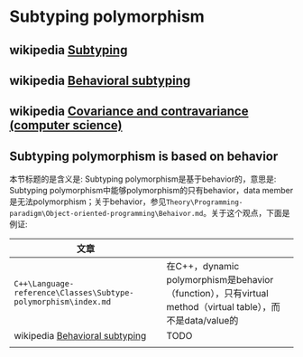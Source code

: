 # Subtyping polymorphism 



## wikipedia [Subtyping](https://en.wikipedia.org/wiki/Subtyping)



## wikipedia [Behavioral subtyping](https://en.wikipedia.org/wiki/Behavioral_subtyping)



## wikipedia [Covariance and contravariance (computer science)](https://en.wikipedia.org/wiki/Covariance_and_contravariance_(computer_science))



## Subtyping polymorphism is based on behavior

本节标题的是含义是: Subtyping polymorphism是基于behavior的，意思是: Subtyping polymorphism中能够polymorphism的只有behavior，data member是无法polymorphism；关于behavior，参见`Theory\Programming-paradigm\Object-oriented-programming\Behaivor.md`。关于这个观点，下面是例证:

| 文章                                                         |                                                              |
| ------------------------------------------------------------ | ------------------------------------------------------------ |
| `C++\Language-reference\Classes\Subtype-polymorphism\index.md` | 在C++，dynamic polymorphism是behavior（function），只有virtual method（virtual table），而不是data/value的 |
| wikipedia [Behavioral subtyping](https://en.wikipedia.org/wiki/Behavioral_subtyping) | TODO                                                         |
|                                                              |                                                              |



